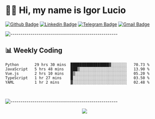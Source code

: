 # :man_technologist: Hi, my name is Igor Lucio

[![Github Badge](https://img.shields.io/badge/-Github-000?style=flat-square&logo=Github&logoColor=white&link=https://github.com/lucasgdb)](https://github.com/iguit0)
[![Linkedin Badge](https://img.shields.io/badge/-LinkedIn-blue?style=flat-square&logo=Linkedin&logoColor=white&link=https://www.linkedin.com/in/igor-lucio-alves/)](https://www.linkedin.com/in/igor-lucio-alves/)
[![Telegram Badge](https://img.shields.io/badge/-Telegram-1ca0f1?style=flat-square&labelColor=1ca0f1&logo=telegram&logoColor=white&link=https://t.me/iguit0)](https://t.me/iguit0)
[![Gmail Badge](https://img.shields.io/badge/-Gmail-c14438?style=flat-square&logo=Gmail&logoColor=white&link=mailto:igorsk89@gmail.com)](mailto:igorsk89@gmail.com)

![-----------------------------------------------------](https://raw.githubusercontent.com/andreasbm/readme/master/assets/lines/colored.png)

## :bar_chart: Weekly Coding

<!--START_SECTION:waka-->
```text
Python       29 hrs 30 mins  █████████████████▓░░░░░░░   70.73 % 
JavaScript   5 hrs 48 mins   ███▒░░░░░░░░░░░░░░░░░░░░░   13.90 % 
Vue.js       2 hrs 10 mins   █▒░░░░░░░░░░░░░░░░░░░░░░░   05.20 % 
TypeScript   1 hr 27 mins    █░░░░░░░░░░░░░░░░░░░░░░░░   03.50 % 
YAML         1 hr 2 mins     ▓░░░░░░░░░░░░░░░░░░░░░░░░   02.48 % 
```
<!--END_SECTION:waka-->
<br>

![-----------------------------------------------------](https://raw.githubusercontent.com/andreasbm/readme/master/assets/lines/colored.png)

<div align="center"><img src="https://github-readme-stats.vercel.app/api?username=iguit0&show_icons=true&count_private=true&theme=radical&hide=issues" /></div>
